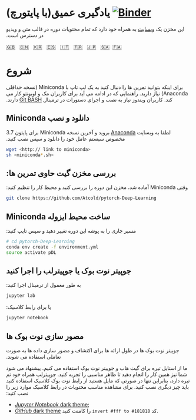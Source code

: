 # (یادگیری عمیق(با پایتورچ [![Binder](https://mybinder.org/badge_logo.svg)](https://mybinder.org/v2/gh/Atcold/pytorch-Deep-Learning/master)
&#x202b;
این مخزن یک [وبسایت](https://atcold.github.io/pytorch-Deep-Learning/) به همراه خود دارد که تمام محتویات دوره در قالب متن و ویدیو در دسترس است.



<!-- English - Mandarin - Korean - Spanish - Italian - Turkish - Japanese - Arabic - Farsi -->
[🇬🇧](https://github.com/Atcold/pytorch-Deep-Learning/blob/master/README.md) &nbsp; [🇨🇳](https://github.com/Atcold/pytorch-Deep-Learning/blob/master/docs/zh/README-ZH.md) &nbsp; [🇰🇷](https://github.com/Atcold/pytorch-Deep-Learning/blob/master/docs/ko/README-KO.md) &nbsp; [🇪🇸](https://github.com/Atcold/pytorch-Deep-Learning/blob/master/docs/es/README-ES.md) &nbsp; [🇮🇹](https://github.com/Atcold/pytorch-Deep-Learning/blob/master/docs/it/README-IT.md) &nbsp; [🇹🇷](https://github.com/Atcold/pytorch-Deep-Learning/blob/master/docs/tr/README-TR.md) &nbsp; [🇯🇵](https://github.com/Atcold/pytorch-Deep-Learning/blob/master/docs/ja/README-JA.md) &nbsp; [🇸🇦](https://github.com/Atcold/pytorch-Deep-Learning/blob/master/docs/ar/README-AR.md)&nbsp; [🇫🇦](https://github.com/Atcold/pytorch-Deep-Learning/blob/master/docs/fa/README-FA.md)


# شروع
&#x202b;
برای اینکه بتوانید تمرین ها را دنبال کنید به یک لپ تاپ با Miniconda (نسخه حداقلی Anaconda) نیاز دارید. راهنمایی که در ادامه می آید برای کاربران مک و اوبونتو کار می کند. کاربران ویندوز نیاز به نصب و اجرای دستورات در ترمینال [Git BASH](https://gitforwindows.org/)  دارند.


## Miniconda دانلود و نصب
&#x202b;
لطفا به وبسایت [Anaconda](https://conda.io/miniconda.html) بروید و آخرین نسخه Miniconda برای پایتون 3.7 مخصوص سیستم عامل خود را دانلود و سپس نصب کنید.

```bash
wget <http:// link to miniconda>
sh <miniconda*.sh>
```


## :بررسی مخزن گیت حاوی تمرین ها
&#x202b;
وقتی Miniconda آماده شد، مخزن این دوره را بررسی کنید و محیط کار را تنظیم کنید:

```bash
git clone https://github.com/Atcold/pytorch-Deep-Learning
```


## Miniconda ساخت محیط ایزوله 
&#x202b;
مسیر جاری را به پوشه این دوره تغییر دهید و سپس تایپ کنید:

```bash
# cd pytorch-Deep-Learning
conda env create -f environment.yml
source activate pDL
```


## جوپیتر نوت بوک یا جوپیترلب را اجرا کنید
&#x202b;
به طور معمول از ترمینال اجرا کنید:

```bash
jupyter lab
```
&#x202b;
یا برای رابط کلاسیک:

```bash
jupyter notebook
```


## مصور سازی نوت بوک ها
&#x202b;
جوپیتر نوت بوک ها در طول ارائه ها برای اکتشاف و مصور سازی داده ها به صورت تعاملی استفاده می شوند.

&#x202b;
ما از استایل تیره برای گیت هاب و جوپیتر نوت بوک استفاده می کنیم. پیشنهاد می شود شما نیز همین کار را انجام دهید تا ظاهر مناسبی را تجربه کنید. جوپیترلب همراه خود تم تیره دارد، بنابراین تنها در صورتی که مایل هستید از رابط نوت بوک کلاسیک استفاده کنید باید چیز دیگری نصب کنید. برای مشاهده مناسب محتویات در رابط کلاسیک موارد زیر را نصب کنید:


 - [*Jupyter Notebook* dark theme](https://userstyles.org/styles/153443/jupyter-notebook-dark);
 - [*GitHub* dark theme](https://userstyles.org/styles/37035/github-dark) را کامنت کنید `invert #fff to #181818` کد.
